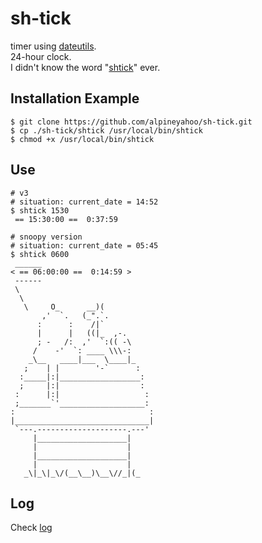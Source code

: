 # sh-tick
timer using [dateutils](https://formulae.brew.sh/formula/dateutils).
<br>
24-hour clock.
<br>
I didn't know the word "[shtick](https://en.wikipedia.org/wiki/Shtick)" ever.
## Installation Example

```shell
$ git clone https://github.com/alpineyahoo/sh-tick.git
$ cp ./sh-tick/shtick /usr/local/bin/shtick
$ chmod +x /usr/local/bin/shtick
```

## Use

```shell
# v3
# situation: current_date = 14:52
$ shtick 1530
 == 15:30:00 ==  0:37:59
 
# snoopy version
# situation: current_date = 05:45
$ shtick 0600
 ______
< == 06:00:00 ==  0:14:59 >
 ------
 \
  \
   \     O_      __)(
       ,'  `.   (_".`.
      :      :    /|`
      |      |   ((|_  ,-.
      ; -   /:  ,'  `:(( -\
     /    -'  `: ____ \\\-:
    _\__   ____|___  \____|_
   ;    | |        '-`      :
  :_____|:|__________________:
  ;     |:|                  :
 :      |:|                   :
 ;_______`'___________________:
:                              :
|______________________________|
 `---.--------------------.---'
     |____________________|
     |                    |
     |____________________|
     |                    |
   _\|_\|_\/(__\__)\__\//_|(_

```
 
## Log
Check [log](/log.md)
